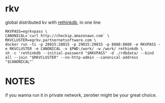 # rkv

global distributed kv with [rethinkdb](https://rethinkdb.com/), in one line 

```
RKVPASS=egrkvpass \
CANONICAL=`curl http://checkip.amazonaws.com` \
RKVCLUSTER=egrkv.partnernetsoftware.com \
docker run -ti -p 28015:28015 -p 29015:29015 -p 8888:8080 -e RKVPASS -e RKVCLUSTER -e CANONICAL -v $PWD:/work/ -w /work/ rethinkdb \
sh -c 'rethinkdb --initial-password "$RKVPASS" -d ./rdbdata/ --bind all --join "$RKVCLUSTER" --no-http-admin --canonical-address "$CANONICAL"'
```

# NOTES

if you wanna run it in private network, zerotier might be your great choice.

